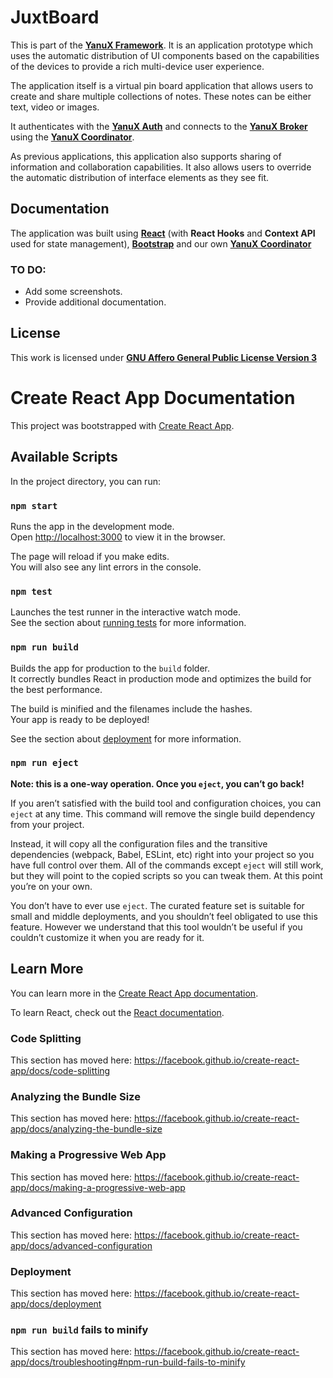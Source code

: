 # JuxtBoard
This is part of the [__YanuX Framework__](https://yanux-framework.github.io/). It is an application prototype which uses the automatic distribution of UI components based on the capabilities of the devices to provide a rich multi-device user experience.

The application itself is a virtual pin board application that allows users to create and share multiple collections of notes. These notes can be either text, video or images.

It authenticates with the [__YanuX Auth__](https://yanux-framework.github.io/) and connects to the [__YanuX Broker__](https://github.com/YanuX-Framework/YanuX-Broker) using the [__YanuX Coordinator__](https://github.com/YanuX-Framework/YanuX-Coordinator).

As previous applications, this application also supports sharing of information and collaboration capabilities. It also allows users to override the automatic distribution of interface elements as they see fit.

## Documentation
The application was built using [__React__](https://reactjs.org/) (with __React Hooks__ and __Context API__ used for state management), [__Bootstrap__](https://getbootstrap.com/) and our own [__YanuX Coordinator__](https://github.com/YanuX-Framework/YanuX-Coordinator)

### TO DO:
- Add some screenshots.
- Provide additional documentation.

## License
This work is licensed under [__GNU Affero General Public License Version 3__](LICENSE)

# Create React App Documentation
This project was bootstrapped with [Create React App](https://github.com/facebook/create-react-app).

## Available Scripts

In the project directory, you can run:

### `npm start`

Runs the app in the development mode.<br />
Open [http://localhost:3000](http://localhost:3000) to view it in the browser.

The page will reload if you make edits.<br />
You will also see any lint errors in the console.

### `npm test`

Launches the test runner in the interactive watch mode.<br />
See the section about [running tests](https://facebook.github.io/create-react-app/docs/running-tests) for more information.

### `npm run build`

Builds the app for production to the `build` folder.<br />
It correctly bundles React in production mode and optimizes the build for the best performance.

The build is minified and the filenames include the hashes.<br />
Your app is ready to be deployed!

See the section about [deployment](https://facebook.github.io/create-react-app/docs/deployment) for more information.

### `npm run eject`

**Note: this is a one-way operation. Once you `eject`, you can’t go back!**

If you aren’t satisfied with the build tool and configuration choices, you can `eject` at any time. This command will remove the single build dependency from your project.

Instead, it will copy all the configuration files and the transitive dependencies (webpack, Babel, ESLint, etc) right into your project so you have full control over them. All of the commands except `eject` will still work, but they will point to the copied scripts so you can tweak them. At this point you’re on your own.

You don’t have to ever use `eject`. The curated feature set is suitable for small and middle deployments, and you shouldn’t feel obligated to use this feature. However we understand that this tool wouldn’t be useful if you couldn’t customize it when you are ready for it.

## Learn More

You can learn more in the [Create React App documentation](https://facebook.github.io/create-react-app/docs/getting-started).

To learn React, check out the [React documentation](https://reactjs.org/).

### Code Splitting

This section has moved here: https://facebook.github.io/create-react-app/docs/code-splitting

### Analyzing the Bundle Size

This section has moved here: https://facebook.github.io/create-react-app/docs/analyzing-the-bundle-size

### Making a Progressive Web App

This section has moved here: https://facebook.github.io/create-react-app/docs/making-a-progressive-web-app

### Advanced Configuration

This section has moved here: https://facebook.github.io/create-react-app/docs/advanced-configuration

### Deployment

This section has moved here: https://facebook.github.io/create-react-app/docs/deployment

### `npm run build` fails to minify

This section has moved here: https://facebook.github.io/create-react-app/docs/troubleshooting#npm-run-build-fails-to-minify
